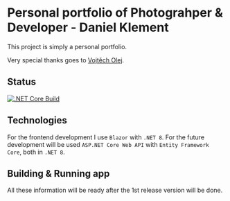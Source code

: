 # Personal portfolio of Photograhper & Developer - Daniel Klement
This project is simply a personal portfolio.

Very special thanks goes to [Vojtěch Olej](https://github.com/ArcasCZ/).

## Status
[![.NET Core Build](https://github.com/musakai/Daniel-Klement---Personal-Portfolio/actions/workflows/build.yml/badge.svg)](https://github.com/musakai/Daniel-Klement---Personal-Portfolio/actions/workflows/build.yml)

## Technologies
For the frontend development I use `Blazor` with `.NET 8`. For the future development will be used `ASP.NET Core Web API` with `Entity Framework Core`, both in `.NET 8`. 

## Building & Running app
All these information will be ready after the 1st release version will be done.
